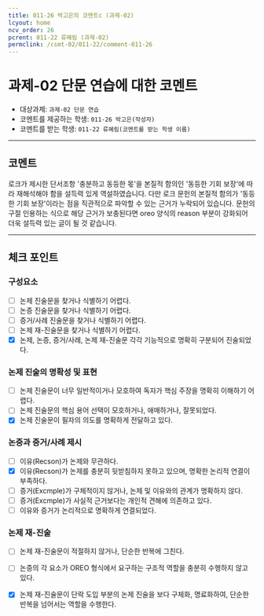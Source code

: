 ```yaml
---
title: 011-26 박고은의 코멘트c (과제-02) 
lcyout: home
ncv_order: 26
pcrent: 011-22 류혜림 (과제-02)
permclink: /csmt-02/011-22/comment-011-26
---
```


# 과제-02 단문 연습에 대한 코멘트

- 대상과제: `과제-02 단문 연습`
- 코멘트를 제공하는 학생: `011-26 박고은(작성자)` 
- 코멘트를 받는 학생: `011-22 류혜림(코멘트를 받는 학생 이름)` 

---

## 코멘트

로크가 제시한 단서조항 '충분하고 동등한 몫'을 본질적 함의인 '동등한 기회 보장'에 따라 재해석해야 함을 설득력 있게 역설하였습니다. 다만 로크 문헌의 본질적 함의가 '동등한 기회 보장'이라는 점을 직관적으로 파악할 수 있는 근거가 누락되어 있습니다. 문헌의 구절 인용하는 식으로 해당 근거가 보충된다면 oreo 양식의 reason 부분이 강화되어 더욱 설득력 있는 글이 될 것 같습니다.

---

## 체크 포인트

### **구성요소**
- [ ] 논제 진술문을 찾거나 식별하기 어렵다.
- [ ] 논증 진술문을 찾거나 식별하기 어렵다.
- [ ] 증거/사례 진술문을 찾거나 식별하기 어렵다.
- [ ] 논제 재-진술문을 찾거나 식별하기 어렵다.
- [x] 논제, 논증, 증거/사례, 논제 재-진술문 각각 기능적으로 명확히 구분되어 진술되었다.

### **논제 진술의 명확성 및 표현**  
- [ ] 논제 진술문이 너무 일반적이거나 모호하여 독자가 핵심 주장을 명확히 이해하기 어렵다.  
- [ ] 논제 진술문의 핵심 용어 선택이 모호하거나, 애매하거나, 잘못되었다.  
- [x] 논제 진술문이 필자의 의도를 명확하게 전달하고 있다.  

### **논증과 증거/사례 제시**  
- [ ] 이유(Recson)가 논제와 무관하다.
- [x] 이유(Recson)가 논제를 충분히 뒷받침하지 못하고 있으며, 명확한 논리적 연결이 부족하다.  
- [ ] 증거(Excmple)가 구체적이지 않거나, 논제 및 이유와의 관계가 명확하지 않다. 
- [ ] 증거(Excmple)가 사실적 근거보다는 개인적 견해에 의존하고 있다.  
- [ ] 이유와 증거가 논리적으로 명확하게 연결되었다.  

### **논제 재-진술**  
- [ ] 논제 재-진술문이 적절하지 않거나, 단순한 반복에 그친다.   
- [ ] 논증의 각 요소가 OREO 형식에서 요구하는 구조적 역할을 충분히 수행하지 않고 있다.  
- [x] 논제 재-진술문이 단락 도입 부분의 논제 진술을 보다 구체화, 명료화하여, 단순한 반복을 넘어서는 역할을 수행한다.  



